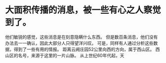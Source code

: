 # 大面积传播的消息，被一些有心之人察觉到了。
他们敏锐的感觉，这些消息是在刻意隐瞒什么东西。
但是数百条消息，他们没有办法去一一确认，因此大部分人只得望洋兴叹。
可是，同样有人通过分析这些数据，得到了一些有用的情报。
距离云阙庄园52公里向西的方向，属于西山区。
西山区的名号，来源于这里的一片山脉。
从上世纪60年代起，天

